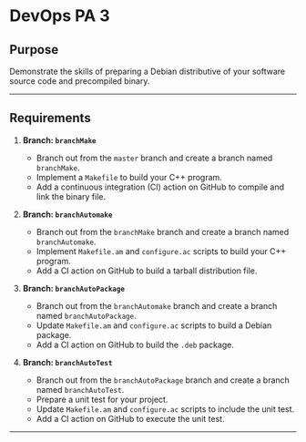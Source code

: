 # DevOps PA 3

## Purpose

Demonstrate the skills of preparing a Debian distributive of your software source code and precompiled binary.

---

## Requirements

1. **Branch: `branchMake`**  
   - Branch out from the `master` branch and create a branch named `branchMake`.  
   - Implement a `Makefile` to build your C++ program.  
   - Add a continuous integration (CI) action on GitHub to compile and link the binary file.

2. **Branch: `branchAutomake`**  
   - Branch out from the `branchMake` branch and create a branch named `branchAutomake`.  
   - Implement `Makefile.am` and `configure.ac` scripts to build your C++ program.  
   - Add a CI action on GitHub to build a tarball distribution file.

3. **Branch: `branchAutoPackage`**  
   - Branch out from the `branchAutomake` branch and create a branch named `branchAutoPackage`.  
   - Update `Makefile.am` and `configure.ac` scripts to build a Debian package.  
   - Add a CI action on GitHub to build the `.deb` package.

4. **Branch: `branchAutoTest`**  
   - Branch out from the `branchAutoPackage` branch and create a branch named `branchAutoTest`.  
   - Prepare a unit test for your project.  
   - Update `Makefile.am` and `configure.ac` scripts to include the unit test.  
   - Add a CI action on GitHub to execute the unit test.

---  

